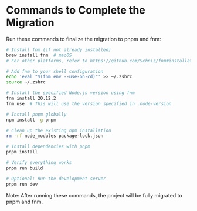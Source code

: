 # Commands to Complete the Migration

Run these commands to finalize the migration to pnpm and fnm:

```bash
# Install fnm (if not already installed)
brew install fnm  # macOS
# For other platforms, refer to https://github.com/Schniz/fnm#installation

# Add fnm to your shell configuration
echo 'eval "$(fnm env --use-on-cd)"' >> ~/.zshrc
source ~/.zshrc

# Install the specified Node.js version using fnm
fnm install 20.12.2
fnm use  # This will use the version specified in .node-version

# Install pnpm globally
npm install -g pnpm

# Clean up the existing npm installation
rm -rf node_modules package-lock.json

# Install dependencies with pnpm
pnpm install

# Verify everything works
pnpm run build

# Optional: Run the development server
pnpm run dev
```

Note: After running these commands, the project will be fully migrated to pnpm and fnm.

